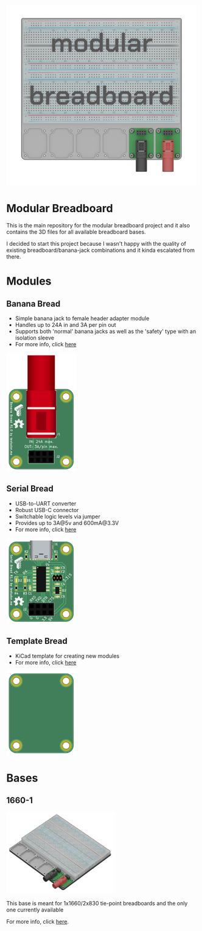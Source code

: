 ![modular breadboard](./images/base%20logo.png)

# Modular Breadboard
This is the main repository for the modular breadboard project and it also contains the 3D files for all available breadboard bases.

I decided to start this project because I wasn't happy with the quality of existing breadboard/banana-jack combinations and it kinda escalated from there.   

# Modules
## Banana Bread

* Simple banana jack to female header adapter module 
* Handles up to 24A in and 3A per pin out 
* Supports both 'normal' banana jacks as well as the 'safety' type with an isolation sleeve
* For more info, click [here](https://github.com/testudor/banana-bread)

![Banana jack module](./images/Banana%20Bread/front.png)

## Serial Bread

* USB-to-UART converter
* Robust USB-C connector
* Switchable logic levels via jumper
* Provides up to 3A@5v and 600mA@3<area>.3V
* For more info, click [here](https://github.com/testudor/serial-bread)

![USB-to-UART module](./images/Serial%20Bread/front.png)

## Template Bread

* KiCad template for creating new modules
* For more info, click [here](https://github.com/testudor/template-bread)

![template module](./images/Template%20Bread/front.png)

# Bases
## 1660-1

![1660 tie-point breadboard base](./images/base%201660-1%20cnc%20small.png)

This base is meant for 1x1660/2x830 tie-point breadboards and the only one currently available

For more info, click [here](https://github.com/testudor/modular-breadboard-base/tree/main/base/1660-1).